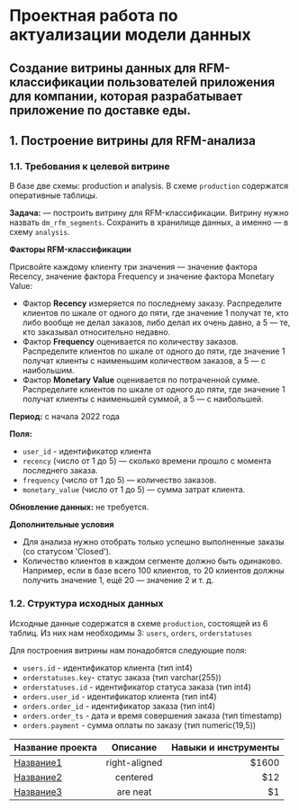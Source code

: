 # Проектная работа по актуализации модели данных
## Создание витрины данных для RFM-классификации пользователей приложения для компании, которая разрабатывает приложение по доставке еды.

## 1. Построение витрины для RFM-анализа
### 1.1. Требования к целевой витрине
В базе две схемы: production и analysis. В схеме `production` содержатся оперативные таблицы.

**Задача:** — построить витрину для RFM-классификации. 
Витрину нужно назвать `dm_rfm_segments`. Сохранить в хранилище данных, а именно — в схему `analysis`.

**Факторы RFM-классификации**

Присвойте каждому клиенту три значения — значение фактора Recency, значение фактора Frequency и значение фактора Monetary Value:
* Фактор **Recency** измеряется по последнему заказу. Распределите клиентов по шкале от одного до пяти, где значение 1 получат те, кто либо вообще не делал заказов, либо делал их очень давно, а 5 — те, кто заказывал относительно недавно.
* Фактор **Frequency** оценивается по количеству заказов. Распределите клиентов по шкале от одного до пяти, где значение 1 получат клиенты с наименьшим количеством заказов, а 5 — с наибольшим.
* Фактор **Monetary Value** оценивается по потраченной сумме. Распределите клиентов по шкале от одного до пяти, где значение 1 получат клиенты с наименьшей суммой, а 5 — с наибольшей.

**Период:** с начала 2022 года

**Поля:**
* `user_id` - идентификатор клиента
* `recency` (число от 1 до 5) — сколько времени прошло с момента последнего заказа.
* `frequency` (число от 1 до 5) — количество заказов.
* `monetary_value` (число от 1 до 5) — сумма затрат клиента.

**Обновление данных:** не требуется.

**Дополнительные условия**
* Для анализа нужно отобрать только успешно выполненные заказы (со статусом 'Closed').
* Количество клиентов в каждом сегменте должно быть одинаково. Например, если в базе всего 100 клиентов, то 20 клиентов должны получить значение 1, ещё 20 — значение 2 и т. д.

### 1.2. Структура исходных данных
Исходные данные содержатся в схеме `production`, состоящей из 6 таблиц. Из них нам необходимы 3: `users`, `orders`, `orderstatuses`

Для построения витрины нам понадобятся следующие поля:
* `users.id` - идентификатор клиента (тип int4)
* `orderstatuses.key`- статус заказа (тип varchar(255))
* `orderstatuses.id` - идентификатор статуса заказа (тип int4)
* `orders.user_id` - идентификатор клиента (тип int4)
* `orders.order_id` - идентификатор заказа (тип int4)
* `orders.order_ts` - дата и время совершения заказа (тип timestamp)
* `orders.payment` - сумма оплаты по заказу (тип numeric(19,5))




 Название проекта       | Описание          | Навыки и инструменты  |
| ------------- |:-------------:| -----:|
| [Название1](https://www.google.com)     | right-aligned | $1600 |
| [Название2](https://www.google.com)      | centered      |   $12 |
| [Название3](https://www.google.com)  | are neat      |    $1 |
